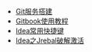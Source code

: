 * [Git服务搭建](tools/Git服务搭建)
* [Gitbook使用教程](tools/Gitbook使用教程)
* [Idea常用快捷键](tools/IDEA常用快捷键)
* [Idea之Jrebal破解激活](tools/IDEA之Jrebal破解激活)